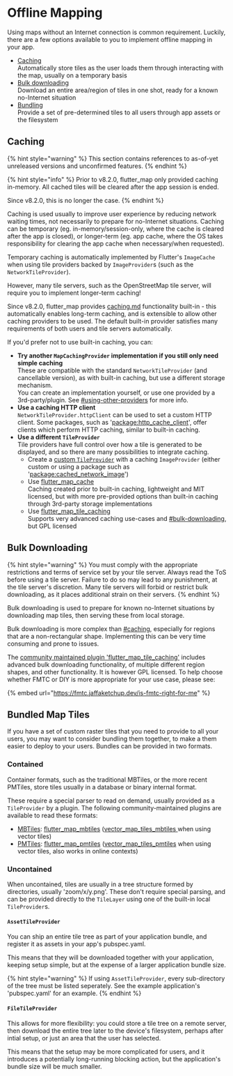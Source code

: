 # Offline Mapping

Using maps without an Internet connection is common requirement. Luckily, there are a few options available to you to implement offline mapping in your app.

* [Caching](offline-mapping.md#caching)\
  Automatically store tiles as the user loads them through interacting with the map, usually on a temporary basis
* [Bulk downloading](offline-mapping.md#bulk-downloading)\
  Download an entire area/region of tiles in one shot, ready for a known no-Internet situation
* [Bundling](offline-mapping.md#bundled-map-tiles)\
  Provide a set of pre-determined tiles to all users through app assets or the filesystem

## Caching

{% hint style="warning" %}
This section contains references to as-of-yet unreleased versions and unconfirmed features.
{% endhint %}

{% hint style="info" %}
Prior to v8.2.0, flutter\_map only provided caching in-memory. All cached tiles will be cleared after the app session is ended.

Since v8.2.0, this is no longer the case.
{% endhint %}

Caching is used usually to improve user experience by reducing network waiting times, not necessarily to prepare for no-Internet situations. Caching can be temporary (eg. in-memory/session-only, where the cache is cleared after the app is closed), or longer-term (eg. app cache, where the OS takes responsibility for clearing the app cache when necessary/when requested).

Temporary caching is automatically implemented by Flutter's `ImageCache` when using tile providers backed by `ImageProvider`s (such as the `NetworkTileProvider`).

However, many tile servers, such as the OpenStreetMap tile server, will require you to implement longer-term caching!&#x20;

Since v8.2.0, flutter\_map provides [caching.md](../layers/tile-layer/caching.md "mention") functionality built-in - this automatically enables long-term caching, and is extensible to allow other caching providers to be used. The default built-in provider satisfies many requirements of both users and tile servers automatically.

If you'd prefer not to use built-in caching, you can:

* **Try another `MapCachingProvider` implementation if you still only need simple caching**\
  These are compatible with the standard `NetworkTileProvider` (and cancellable version), as with built-in caching, but use a different storage mechanism.\
  You can create an implementation yourself, or use one provided by a 3rd-party/plugin. See [#using-other-providers](../layers/tile-layer/caching.md#using-other-providers "mention") for more info.
* **Use a caching HTTP client**\
  `NetworkTileProvider.httpClient` can be used to set a custom HTTP client. Some packages, such as '[package:http\_cache\_client](https://pub.dev/packages/http_cache_client)', offer clients which perform HTTP caching, similar to built-in caching.
* **Use a different `TileProvider`**\
  Tile providers have full control over how a tile is generated to be displayed, and so there are many possibilities to integrate caching.
  * Create a [custom `TileProvider`](../plugins/create/tile-providers.md) with a caching `ImageProvider` (either custom or using a package such as '[package:cached\_network\_image](https://pub.dev/packages/cached_network_image)')
  * Use [flutter\_map\_cache](https://github.com/josxha/flutter_map_cache)\
    Caching created prior to built-in caching, lightweight and MIT licensed, but with more pre-provided options than built-in caching through 3rd-party storage implementations
  * Use [flutter\_map\_tile\_caching](https://github.com/JaffaKetchup/flutter_map_tile_caching)\
    Supports very advanced caching use-cases and [#bulk-downloading](offline-mapping.md#bulk-downloading "mention"), but GPL licensed

## Bulk Downloading

{% hint style="warning" %}
You must comply with the appropriate restrictions and terms of service set by your tile server. Always read the ToS before using a tile server. Failure to do so may lead to any punishment, at the tile server's discretion. Many tile servers will forbid or restrict bulk downloading, as it places additional strain on their servers.
{% endhint %}

Bulk downloading is used to prepare for known no-Internet situations by downloading map tiles, then serving these from local storage.

Bulk downloading is more complex than [#caching](offline-mapping.md#caching "mention"), especially for regions that are a non-rectangular shape. Implementing this can be very time consuming and prone to issues.

The [community maintained plugin 'flutter\_map\_tile\_caching'](https://github.com/JaffaKetchup/flutter_map_tile_caching) includes advanced bulk downloading functionality, of multiple different region shapes, and other functionality. It is however GPL licensed. To help choose whether FMTC or DIY is more appropriate for your use case, please see:

{% embed url="https://fmtc.jaffaketchup.dev/is-fmtc-right-for-me" %}

## Bundled Map Tiles

If you have a set of custom raster tiles that you need to provide to all your users, you may want to consider bundling them together, to make a them easier to deploy to your users. Bundles can be provided in two formats.

### Contained

Container formats, such as the traditional MBTiles, or the more recent PMTiles, store tiles usually in a database or binary internal format.

These require a special parser to read on demand, usually provided as a `TileProvider` by a plugin. The following community-maintained plugins are available to read these formats:

* [MBTiles](https://wiki.openstreetmap.org/wiki/MBTiles): [flutter\_map\_mbtiles](https://github.com/josxha/flutter_map_plugins/tree/main/flutter_map_mbtiles) ([vector\_map\_tiles\_mbtiles ](https://github.com/josxha/flutter_map_plugins/tree/main/vector_map_tiles_mbtiles)when using vector tiles)
* [PMTiles](https://github.com/protomaps/PMTiles): [flutter\_map\_pmtiles](https://github.com/josxha/flutter_map_plugins/tree/main/flutter_map_pmtiles) ([vector\_map\_tiles\_pmtiles](https://github.com/josxha/flutter_map_plugins/tree/main/vector_map_tiles_pmtiles) when using vector tiles, also works in online contexts)

### Uncontained

When uncontained, tiles are usually in a tree structure formed by directories, usually 'zoom/x/y.png'. These don't require special parsing, and can be provided directly to the `TileLayer` using one of the built-in local `TileProvider`s.

#### `AssetTileProvider`

You can ship an entire tile tree as part of your application bundle, and register it as assets in your app's pubspec.yaml.

This means that they will be downloaded together with your application, keeping setup simple, but at the expense of a larger application bundle size.

{% hint style="warning" %}
If using `AssetTileProvider`, every sub-directory of the tree must be listed seperately. See the example application's 'pubspec.yaml' for an example.
{% endhint %}

#### `FileTileProvider`

This allows for more flexibility: you could store a tile tree on a remote server, then download the entire tree later to the device's filesystem, perhaps after intial setup, or just an area that the user has selected.

This means that the setup may be more complicated for users, and it introduces a potentially long-running blocking action, but the application's bundle size will be much smaller.
